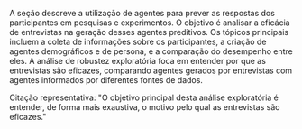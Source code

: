 A seção descreve a utilização de agentes para prever as respostas dos participantes em pesquisas e experimentos. O objetivo é analisar a eficácia de entrevistas na geração desses agentes preditivos. Os tópicos principais incluem a coleta de informações sobre os participantes, a criação de agentes demográficos e de persona, e a comparação do desempenho entre eles. A análise de robustez exploratória foca em entender por que as entrevistas são eficazes, comparando agentes gerados por entrevistas com agentes informados por diferentes fontes de dados.

Citação representativa: "O objetivo principal desta análise exploratória é entender, de forma mais exaustiva, o motivo pelo qual as entrevistas são eficazes."